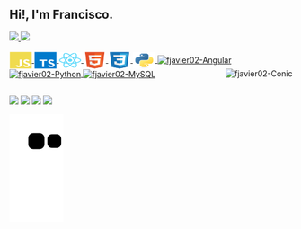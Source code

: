 ## Hi!, I'm Francisco. 
 <div>
  <a href="https://github.com/rafaballerini">
  <img width="49%" src="https://github-readme-stats.vercel.app/api?username=fjavier02&show_icons=true&theme=algolia&include_all_commits=true&count_private=true"/>
  <img width="49%" src="https://github-readme-stats.vercel.app/api/top-langs/?username=fjavier02&layout=compact&langs_count=16&theme=algolia"/>
</div>
<div style="display: inline_block"><br>
  <img align="center" alt="fjavier02-Js" height="30" width="40" src="https://raw.githubusercontent.com/devicons/devicon/master/icons/javascript/javascript-plain.svg">
  <img align="center" alt="fjavier02-Ts" height="30" width="40" src="https://raw.githubusercontent.com/devicons/devicon/master/icons/typescript/typescript-plain.svg">
  <img align="center" alt="fjavier02-React" height="30" width="40" src="https://raw.githubusercontent.com/devicons/devicon/master/icons/react/react-original.svg">
  <img align="center" alt="fjavier02-HTML" height="30" width="40" src="https://raw.githubusercontent.com/devicons/devicon/master/icons/html5/html5-original.svg">
  <img align="center" alt="fjavier02-CSS" height="30" width="40" src="https://raw.githubusercontent.com/devicons/devicon/master/icons/css3/css3-original.svg">
  <img align="center" alt="fjavier02-Python" height="30" width="40" src="https://raw.githubusercontent.com/devicons/devicon/master/icons/python/python-original.svg">
  <img align="center" alt="fjavier02-Angular" height="30" width="40" src="https://angular.io/assets/images/logos/angular/angular.svg" />
  <img align="center" alt="fjavier02-Python" width="35" src="https://i.imgur.com/Sf5lAbT.png" />
 <img align="center" alt="fjavier02-MySQL" height="35" src="https://download.logo.wine/logo/MySQL/MySQL-Logo.wine.png" />
  <img align="right" bg="white" alt="fjavier02-Conic" src="https://i.imgur.com/xyNTrHc.jpeg">
</div>
  
  ##
 
<div> 
  <a href="https://www.youtube.com/channel/UCJkwri8nII0QfQAzFX1HlDA" target="_blank"><img src="https://img.shields.io/badge/YouTube-FF0000?style=for-the-badge&logo=youtube&logoColor=white" target="_blank"></a>
  <a href="https://www.instagram.com/fjavier02/" target="_blank"><img src="https://img.shields.io/badge/-Instagram-%23E4405F?style=for-the-badge&logo=instagram&logoColor=white" target="_blank"></a>
  <a href = "mailto:franciscolopez1995@gmail.com"><img src="https://img.shields.io/badge/-Gmail-%23333?style=for-the-badge&logo=gmail&logoColor=white" target="_blank"></a>
  <a href="https://www.linkedin.com/in/francisco-lopez-b33a64110" target="_blank"><img src="https://img.shields.io/badge/-LinkedIn-%230077B5?style=for-the-badge&logo=linkedin&logoColor=white" target="_blank"></a> 
 
  ![Snake animation](https://github.com/rafaballerini/rafaballerini/blob/output/github-contribution-grid-snake.svg)
 
</div>
